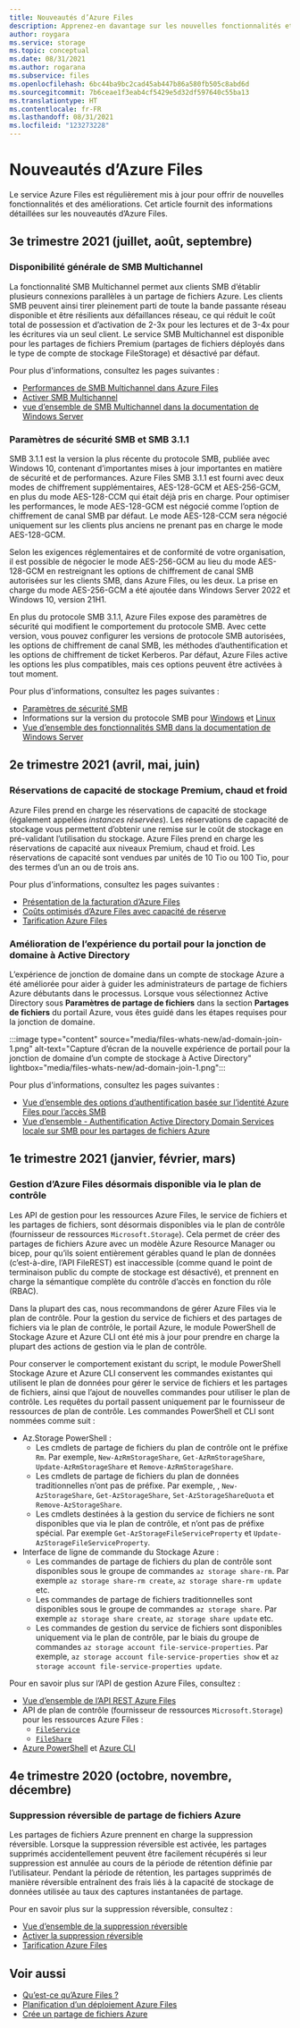 ```yaml
---
title: Nouveautés d’Azure Files
description: Apprenez-en davantage sur les nouvelles fonctionnalités et les améliorations du service Azure Files.
author: roygara
ms.service: storage
ms.topic: conceptual
ms.date: 08/31/2021
ms.author: rogarana
ms.subservice: files
ms.openlocfilehash: 6bc44ba9bc2cad45ab447b86a580fb505c8abd6d
ms.sourcegitcommit: 7b6ceae1f3eab4cf5429e5d32df597640c55ba13
ms.translationtype: HT
ms.contentlocale: fr-FR
ms.lasthandoff: 08/31/2021
ms.locfileid: "123273228"
---
```

# <a name="whats-new-in-azure-files"></a>Nouveautés d’Azure Files
Le service Azure Files est régulièrement mis à jour pour offrir de nouvelles fonctionnalités et des améliorations. Cet article fournit des informations détaillées sur les nouveautés d’Azure Files.

## <a name="2021-quarter-3-july-august-september"></a>3e trimestre 2021 (juillet, août, septembre)
### <a name="smb-multichannel-is-generally-available"></a>Disponibilité générale de SMB Multichannel
La fonctionnalité SMB Multichannel permet aux clients SMB d’établir plusieurs connexions parallèles à un partage de fichiers Azure. Les clients SMB peuvent ainsi tirer pleinement parti de toute la bande passante réseau disponible et être résilients aux défaillances réseau, ce qui réduit le coût total de possession et d’activation de 2-3x pour les lectures et de 3-4x pour les écritures via un seul client. Le service SMB Multichannel est disponible pour les partages de fichiers Premium (partages de fichiers déployés dans le type de compte de stockage FileStorage) et désactivé par défaut. 

Pour plus d'informations, consultez les pages suivantes :

- [Performances de SMB Multichannel dans Azure Files](storage-files-smb-multichannel-performance.md)
- [Activer SMB Multichannel](files-smb-protocol.md#smb-multichannel)
- [vue d’ensemble de SMB Multichannel dans la documentation de Windows Server](/azure-stack/hci/manage/manage-smb-multichannel)

### <a name="smb-311-and-smb-security-settings"></a>Paramètres de sécurité SMB et SMB 3.1.1
SMB 3.1.1 est la version la plus récente du protocole SMB, publiée avec Windows 10, contenant d’importantes mises à jour importantes en matière de sécurité et de performances. Azure Files SMB 3.1.1 est fourni avec deux modes de chiffrement supplémentaires, AES-128-GCM et AES-256-GCM, en plus du mode AES-128-CCM qui était déjà pris en charge. Pour optimiser les performances, le mode AES-128-GCM est négocié comme l’option de chiffrement de canal SMB par défaut. Le mode AES-128-CCM sera négocié uniquement sur les clients plus anciens ne prenant pas en charge le mode AES-128-GCM. 

Selon les exigences réglementaires et de conformité de votre organisation, il est possible de négocier le mode AES-256-GCM au lieu du mode AES-128-GCM en restreignant les options de chiffrement de canal SMB autorisées sur les clients SMB, dans Azure Files, ou les deux. La prise en charge du mode AES-256-GCM a été ajoutée dans Windows Server 2022 et Windows 10, version 21H1.

En plus du protocole SMB 3.1.1, Azure Files expose des paramètres de sécurité qui modifient le comportement du protocole SMB. Avec cette version, vous pouvez configurer les versions de protocole SMB autorisées, les options de chiffrement de canal SMB, les méthodes d’authentification et les options de chiffrement de ticket Kerberos. Par défaut, Azure Files active les options les plus compatibles, mais ces options peuvent être activées à tout moment.

Pour plus d'informations, consultez les pages suivantes :

- [Paramètres de sécurité SMB](files-smb-protocol.md#smb-security-settings)
- Informations sur la version du protocole SMB pour [Windows](storage-how-to-use-files-windows.md) et [Linux](storage-how-to-use-files-linux.md)
- [Vue d’ensemble des fonctionnalités SMB dans la documentation de Windows Server](/windows-server/storage/file-server/file-server-smb-overview)

## <a name="2021-quarter-2-april-may-june"></a>2e trimestre 2021 (avril, mai, juin)
### <a name="premium-hot-and-cool-storage-capacity-reservations"></a>Réservations de capacité de stockage Premium, chaud et froid 
Azure Files prend en charge les réservations de capacité de stockage (également appelées *instances réservées*). Les réservations de capacité de stockage vous permettent d’obtenir une remise sur le coût de stockage en pré-validant l’utilisation du stockage. Azure Files prend en charge les réservations de capacité aux niveaux Premium, chaud et froid. Les réservations de capacité sont vendues par unités de 10 Tio ou 100 Tio, pour des termes d’un an ou de trois ans. 

Pour plus d'informations, consultez les pages suivantes :

- [Présentation de la facturation d’Azure Files](understanding-billing.md)
- [Coûts optimisés d’Azure Files avec capacité de réserve](files-reserve-capacity.md)
- [Tarification Azure Files](https://azure.microsoft.com/pricing/details/storage/files/)

### <a name="improved-portal-experience-for-domain-joining-to-active-directory"></a>Amélioration de l’expérience du portail pour la jonction de domaine à Active Directory
L’expérience de jonction de domaine dans un compte de stockage Azure a été améliorée pour aider à guider les administrateurs de partage de fichiers Azure débutants dans le processus. Lorsque vous sélectionnez Active Directory sous **Paramètres de partage de fichiers** dans la section **Partages de fichiers** du portail Azure, vous êtes guidé dans les étapes requises pour la jonction de domaine.

:::image type="content" source="media/files-whats-new/ad-domain-join-1.png" alt-text="Capture d’écran de la nouvelle expérience de portail pour la jonction de domaine d’un compte de stockage à Active Directory" lightbox="media/files-whats-new/ad-domain-join-1.png":::

Pour plus d'informations, consultez les pages suivantes :

- [Vue d’ensemble des options d’authentification basée sur l’identité Azure Files pour l’accès SMB](storage-files-active-directory-overview.md)
- [Vue d’ensemble - Authentification Active Directory Domain Services locale sur SMB pour les partages de fichiers Azure](storage-files-identity-auth-active-directory-enable.md)

## <a name="2021-quarter-1-january-february-march"></a>1e trimestre 2021 (janvier, février, mars)
### <a name="azure-files-management-now-available-through-the-control-plane"></a>Gestion d’Azure Files désormais disponible via le plan de contrôle
Les API de gestion pour les ressources Azure Files, le service de fichiers et les partages de fichiers, sont désormais disponibles via le plan de contrôle (fournisseur de ressources `Microsoft.Storage`). Cela permet de créer des partages de fichiers Azure avec un modèle Azure Resource Manager ou bicep, pour qu’ils soient entièrement gérables quand le plan de données (c’est-à-dire, l’API FileREST) est inaccessible (comme quand le point de terminaison public du compte de stockage est désactivé), et prennent en charge la sémantique complète du contrôle d’accès en fonction du rôle (RBAC).

Dans la plupart des cas, nous recommandons de gérer Azure Files via le plan de contrôle. Pour la gestion du service de fichiers et des partages de fichiers via le plan de contrôle, le portail Azure, le module PowerShell de Stockage Azure et Azure CLI ont été mis à jour pour prendre en charge la plupart des actions de gestion via le plan de contrôle. 

Pour conserver le comportement existant du script, le module PowerShell Stockage Azure et Azure CLI conservent les commandes existantes qui utilisent le plan de données pour gérer le service de fichiers et les partages de fichiers, ainsi que l’ajout de nouvelles commandes pour utiliser le plan de contrôle. Les requêtes du portail passent uniquement par le fournisseur de ressources de plan de contrôle. Les commandes PowerShell et CLI sont nommées comme suit :

- Az.Storage PowerShell :
    - Les cmdlets de partage de fichiers du plan de contrôle ont le préfixe `Rm`. Par exemple, `New-AzRmStorageShare`, `Get-AzRmStorageShare`, `Update-AzRmStorageShare` et `Remove-AzRmStorageShare`. 
    - Les cmdlets de partage de fichiers du plan de données traditionnelles n’ont pas de préfixe. Par exemple, , `New-AzStorageShare`, `Get-AzStorageShare`, `Set-AzStorageShareQuota` et `Remove-AzStorageShare`.
    - Les cmdlets destinées à la gestion du service de fichiers ne sont disponibles que via le plan de contrôle, et n’ont pas de préfixe spécial. Par exemple `Get-AzStorageFileServiceProperty` et `Update-AzStorageFileServiceProperty`.
- Interface de ligne de commande du Stockage Azure :
    - Les commandes de partage de fichiers du plan de contrôle sont disponibles sous le groupe de commandes `az storage share-rm`. Par exemple `az storage share-rm create`, `az storage share-rm update` etc.
    - Les commandes de partage de fichiers traditionnelles sont disponibles sous le groupe de commandes `az storage share`. Par exemple `az storage share create`, `az storage share update` etc.
    - Les commandes de gestion du service de fichiers sont disponibles uniquement via le plan de contrôle, par le biais du groupe de commandes `az storage account file-service-properties`. Par exemple, `az storage account file-service-properties show` et `az storage account file-service-properties update`.

Pour en savoir plus sur l’API de gestion Azure Files, consultez :

- [Vue d’ensemble de l’API REST Azure Files](/rest/api/storageservices/file-service-rest-api)
- API de plan de contrôle (fournisseur de ressources `Microsoft.Storage`) pour les ressources Azure Files : 
    - [`FileService`](/rest/api/storagerp/file-services) 
    - [`FileShare`](/rest/api/storagerp/file-shares) 
- [Azure PowerShell](/powershell/module/az.storage) et [Azure CLI](/en-us/cli/azure/storage)

## <a name="2020-quarter-4-october-november-december"></a>4e trimestre 2020 (octobre, novembre, décembre)
### <a name="azure-file-share-soft-delete"></a>Suppression réversible de partage de fichiers Azure
Les partages de fichiers Azure prennent en charge la suppression réversible. Lorsque la suppression réversible est activée, les partages supprimés accidentellement peuvent être facilement récupérés si leur suppression est annulée au cours de la période de rétention définie par l’utilisateur. Pendant la période de rétention, les partages supprimés de manière réversible entraînent des frais liés à la capacité de stockage de données utilisée au taux des captures instantanées de partage.

Pour en savoir plus sur la suppression réversible, consultez :

- [Vue d’ensemble de la suppression réversible](storage-files-prevent-file-share-deletion.md)
- [Activer la suppression réversible](storage-files-enable-soft-delete.md)
- [Tarification Azure Files](https://azure.microsoft.com/pricing/details/storage/files/)

## <a name="see-also"></a>Voir aussi
- [Qu’est-ce qu’Azure Files ?](storage-files-introduction.md)
- [Planification d’un déploiement Azure Files](storage-files-planning.md)
- [Crée un partage de fichiers Azure](storage-how-to-create-file-share.md)
